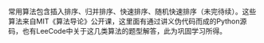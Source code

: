 常用算法包含插入排序、归并排序、快速排序、随机快速排序（未完待续）。这些算法来自MIT《算法导论》公开课，这里面有通过讲义伪代码而成的Python源码，也有LeeCode中关于这几类算法的题型解答，此为巩固学习所得。
        

